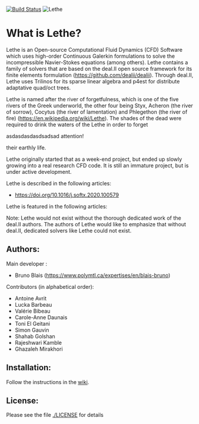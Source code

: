 [![Build Status](https://travis-ci.com/lethe-cfd/lethe.svg?branch=master)](https://travis-ci.com/lethe-cfd/lethe)
![Lethe](logo/logo_black.png?raw=true)
# What is Lethe?


Lethe is an Open-source Computational Fluid Dynamics (CFD) Software which uses high-order Continuous Galerkin formulations to solve the incompressible Navier-Stokes equations (among others). Lethe contains a family of solvers that are based on the deal.II open source framework for its finite elements formulation (https://github.com/dealii/dealii). Through deal.II, Lethe uses Trilinos for its sparse linear algebra and p4est for distribute adaptative quad/oct trees.



Lethe is named after the river of forgetfulness, which is one of the five rivers of the Greek underworld, the other four being Styx, Acheron (the river of sorrow), Cocytus (the river of lamentation) and Phlegethon (the river of fire) (https://en.wikipedia.org/wiki/Lethe). The shades of the dead were required to drink the waters of the Lethe in order to forget 

asdasdasdasdsadsad
attention!

their earthly life.





Lethe originally started that as a week-end project, but ended up slowly growing into a real research CFD code. It is still an immature project, but is under active development.

Lethe is described in the following articles:
- https://doi.org/10.1016/j.softx.2020.100579

Lethe is featured in the following articles:


Note: Lethe would not exist without the thorough dedicated work of the deal.II authors. The authors of Lethe would like to emphasize that without deal.II, dedicated solvers like Lethe could not exist.

Authors:
--------
Main developer :
- Bruno Blais (https://www.polymtl.ca/expertises/en/blais-bruno)

Contributors (in alphabetical order):
- Antoine Avrit
- Lucka Barbeau
- Valérie Bibeau
- Carole-Anne Daunais
- Toni El Geitani
- Simon Gauvin
- Shahab Golshan
- Rajeshwari Kamble
- Ghazaleh Mirakhori

Installation:
------------
Follow the instructions in the [wiki](https://github.com/lethe-cfd/lethe/wiki/Installation).

License:
--------
Please see the file [./LICENSE](LICENSE) for details

